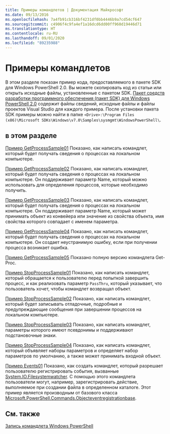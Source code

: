 ```yaml
---
title: Примеры командлетов | Документация Майкрософт
ms.date: 09/13/2016
ms.openlocfilehash: 7a4fb91cb316bf4231df0bb4446b9a7cd54cf647
ms.sourcegitcommit: c4906f4c9fa4ef1a16dcd6dd00ff960d19446d71
ms.translationtype: HT
ms.contentlocale: ru-RU
ms.lasthandoff: 09/01/2020
ms.locfileid: "89235988"
---
```

# <a name="cmdlet-samples"></a>Примеры командлетов

В этом разделе показан пример кода, предоставляемого в пакете SDK для Windows PowerShell 2.0. Вы можете скопировать код из статьи или открыть исходные файлы, установленные с пакетом SDK. [Пакет средств разработки программного обеспечения (пакет SDK) для Windows PowerShell 2.0](https://www.microsoft.com/download/details.aspx?id=2560) содержит файлы сведений, исходные файлы и файлы проектов Visual Studio для каждого примера. После установки пакета SDK примеры можно найти в папке `<Drive>:\Program Files (x86)\Microsoft SDKs\Windows\v7.0\Samples\sysmgmt\WindowsPowerShell\`.

## <a name="in-this-section"></a>в этом разделе

[Пример GetProcessSample01](./getprocesssample01-sample.md) Показано, как написать командлет, который будет получать сведения о процессах на локальном компьютере.

[Пример GetProcessSample02](./getprocesssample02-sample.md) Показано, как написать командлет, который будет получать сведения о процессах на локальном компьютере. Он поддерживает параметр Name, который можно использовать для определения процессов, которые необходимо получить.

[Пример GetProcessSample03](./getprocesssample03-sample.md) Показано, как написать командлет, который будет получать сведения о процессах на локальном компьютере. Он поддерживает параметр Name, который может принимать объект из конвейера или значение из свойства объекта, имя свойства которого совпадает с именем параметра.

[Пример GetProcessSample04](./getprocesssample04-sample.md) Показано, как написать командлет, который будет получать сведения о процессах на локальном компьютере. Он создает неустранимую ошибку, если при получении процесса возникает ошибка.

[Пример GetProcessSample05](./getprocesssample05-sample.md) Показано полную версию командлета Get-Proc.

[Пример StopProcessSample01](./stopprocesssample01-sample.md) Показано, как написать командлет, который обращается к пользователю перед попыткой завершить процесс, и как реализовать параметр `PassThru`, который указывает, что пользователь хочет, чтобы командлет возвращал объект.

[Пример StopProcessSample02](./stopprocesssample02-sample.md) Показано, как написать командлет, который будет записывать отладочные, подробные и предупреждающие сообщения при завершении процессов на локальном компьютере.

[Пример StopProcessSample03](./stopprocesssample03-sample.md) Показано, как написать командлет, параметры которого имеют псевдонимы и поддерживают подстановочные знаки.

[Пример StopProcessSample04](./stopprocesssample04-sample.md) Показано, как написать командлет, который объявляет наборы параметров и определяет набор параметров по умолчанию, а также может принимать входной объект.

[Пример Events01](./events01-sample.md) Показано, как создать командлет, который разрешает пользователю регистрировать события, вызванные [System.IO.Filesystemwatcher](/dotnet/api/System.IO.FileSystemWatcher). С помощью этого командлета пользователи могут, например, зарегистрировать действие, выполняемое при создании файла в определенном каталоге. Этот пример является производным от базового класса [Microsoft.PowerShell.Commands.Objecteventregistrationbase](/dotnet/api/Microsoft.PowerShell.Commands.ObjectEventRegistrationBase).

## <a name="see-also"></a>См. также

[Запись командлета Windows PowerShell](./writing-a-windows-powershell-cmdlet.md)
